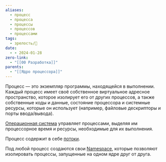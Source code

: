 ```yaml
---
aliases:
  - процесс
  - процесса
  - процессы
  - процессов
  - процессами
tags:
  - зрелость/🌱
date:
  - - 2024-01-28
zero-link:
  - "[[00 Разработка]]"
parents:
  - "[[Ядро процессора]]"
---
```

Процесс — это экземпляр программы, находящейся в выполнении. Каждый процесс имеет своё собственное виртуальное адресное пространство, которое изолирует его от других процессов, а также собственные коды и данные, состояние процессора и системные ресурсы, которые он использует (например, файловые дескрипторы и порты ввода/вывода).

[Операционная система](Операционная%20система.md) управляет процессами, выделяя им процессорное время и ресурсы, необходимые для их выполнения.

Процесс содержит в себе [потоки](Поток%20процесса%20ОС.md).

Под любой процесс создаются свои [Namespace](Namespace.md), которые позволяют изолировать процессы, запущенные на одном ядре друг от друга.